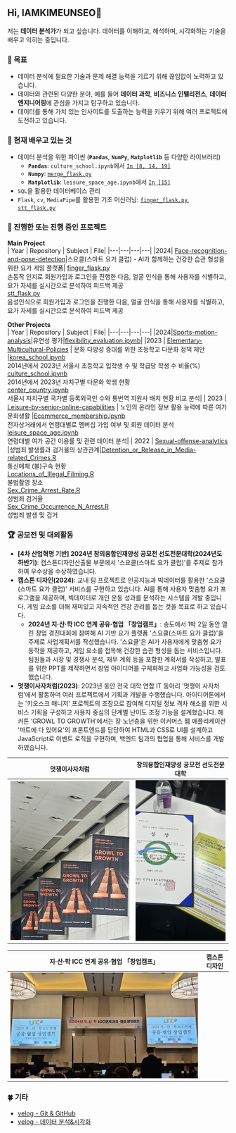 ## Hi, IAMKIMEUNSEO👋
저는 **데이터 분석가**가 되고 싶습니다. 데이터를 이해하고, 해석하며, 시각화하는 기술을 배우고 익히는 중입니다.

### 🔭 목표
- 데이터 분석에 필요한 기술과 문제 해결 능력을 기르기 위해 끊임없이 노력하고 있습니다.
- 데이터와 관련된 다양한 분야, 예를 들어 **데이터 과학**, **비즈니스 인텔리전스**, **데이터 엔지니어링**에 관심을 가지고 탐구하고 있습니다.
- 데이터를 통해 가치 있는 인사이트를 도출하는 능력을 키우기 위해 여러 프로젝트에 도전하고 있습니다.

### 🌱 현재 배우고 있는 것
- 데이터 분석을 위한 파이썬 (**`Pandas`**, **`NumPy`**, **`Matplotlib`** 등 다양한 라이브러리)
  - **`Pandas`**: `culture_school.ipynb`에서 [`In [8, 14, 19]`](https://github.com/IAMKIMEUNSEO/Elementary-Multicultural-Policies/blob/main/Python/culture_school.ipynb)
  - **`Numpy`**: [`merge_flask.py`](https://github.com/2024-four-leaf-clover/Face-recognition-and-pose-detection/blob/a7726e21c27f4271690ee8a9d23af6252389c771/merge_flask.py#L48-L55)
  - **`Matplotlib`**: `leisure_space_age.ipynb`에서 [`In [15]`](https://github.com/IAMKIMEUNSEO/leisure-by-senior-online-capabilities/blob/ebd8df60f0251fd921684f477158a147f90a1eb1/Python/leisure_space_age.ipynb#L1246-L1262)
-  `SQL`을 활용한 데이터베이스 관리
-  `Flask`, `cv`, `MediaPipe`를 활용한 기초 머신러닝: [`finger_flask.py`](https://github.com/2024-four-leaf-clover/Face-recognition-and-pose-detection/blob/main/finger_flask.py), [`stt_flask.py`](https://github.com/2024-four-leaf-clover/Face-recognition-and-pose-detection/blob/main/stt_flask.py)

### 🚀 진행한 또는 진행 중인 프로젝트

**Main Project**<br>
| Year | Repository | Subject | File|
|---|---|---|---|
|2024| [Face-recognition-and-pose-detection](https://github.com/2024-four-leaf-clover/Face-recognition-and-pose-detection.git)|스요클(스마트 요가 클럽) - AI가 함께하는 건강한 습관 형성을 위한 요가 게임 플랫폼| [finger_flask.py](https://github.com/2024-four-leaf-clover/Face-recognition-and-pose-detection/blob/main/finger_flask.py)<br> 손동작 인지로 회원가입과 로그인을 진행한 다음, 얼굴 인식을 통해 사용자를 식별하고, 요가 자세를 실시간으로 분석하여 피드백 제공<br>[stt_flask.py](https://github.com/2024-four-leaf-clover/Face-recognition-and-pose-detection/blob/main/stt_flask.py)<br>음성인식으로 회원가입과 로그인을 진행한 다음, 얼굴 인식을 통해 사용자를 식별하고, 요가 자세를 실시간으로 분석하여 피드백 제공

**Other Projects**<br>
| Year | Repository | Subject | File|
|---|---|---|---|
|2024|[Sports-motion-analysis](https://github.com/IAMKIMEUNSEO/Sports-motion-analysis)|유연성 평가|[flexibility_evaluation.ipynb](https://github.com/IAMKIMEUNSEO/Sports-motion-analysis/blob/main/flexibility_evaluation.ipynb)|
|2023 | [Elementary-Multicultural-Policies](https://github.com/IAMKIMEUNSEO/Elementary-Multicultural-Policies.git) | 문화 다양성 증대를 위한 초등학교 다문화 정책 제안 |[korea_school.ipynb](https://github.com/IAMKIMEUNSEO/Elementary-Multicultural-Policies/blob/main/Python/korea_school.ipynb) <br> 2014년에서 2023년 서울시 초등학교 입학생 수 및 학급당 학생 수 비율(%) <br> [culture_school.ipynb](https://github.com/IAMKIMEUNSEO/Elementary-Multicultural-Policies/blob/main/Python/culture_school.ipynb)<br> 2014년에서 2023년 자치구별 다문화 학생 현황 <br> [center_country.ipynb](https://github.com/IAMKIMEUNSEO/Elementary-Multicultural-Policies/blob/main/Python/center_country.ipynb)<br>서울시 자치구별 국가별 등록외국인 수와 통번역 지원사 배치 현황 비교 분석|
| 2023 | [Leisure-by-senior-online-capabilities](https://github.com/IAMKIMEUNSEO/leisure-by-senior-online-capabilities.git) | 노인의 온라인 정보 활용 능력에 따른 여가문화생활 |[Ecommerce_membership.ipynb](https://github.com/IAMKIMEUNSEO/leisure-by-senior-online-capabilities/blob/main/Python/Ecommerce_membership.ipynb)<br>전자상거래에서 연령대별로 멤버십 가입 여부 및 회원 데이터 분석<br>[leisure_space_age.ipynb](https://github.com/IAMKIMEUNSEO/leisure-by-senior-online-capabilities/blob/main/Python/leisure_space_age.ipynb)<br>연령대별 여가 공간 이용률 및 관련 데이터 분석|
| 2022 | [Sexual-offense-analytics](https://github.com/IAMKIMEUNSEO/Sexual-offense-analytics.git) |성범죄 발생률과 검거율의 상관관계|[Detention_or_Release_in_Media-related_Crimes.R](https://github.com/IAMKIMEUNSEO/Sexual-offense-analytics/blob/main/R/Detention_or_Release_in_Media-related_Crimes.R)<br> 통신매체 (불)구속 현황 <br> [Locations_of_Illegal_Filming.R](https://github.com/IAMKIMEUNSEO/Sexual-offense-analytics/blob/main/R/Locations_of_Illegal_Filming.R) <br>불법촬영 장소 <br> [Sex_Crime_Arrest_Rate.R](https://github.com/IAMKIMEUNSEO/Sexual-offense-analytics/blob/main/R/Sex_Crime_Arrest_Rate.R) <br>성범죄 검거율 <br> [Sex_Crime_Occurrence_N_Arrest.R](https://github.com/IAMKIMEUNSEO/Sexual-offense-analytics/blob/main/R/Sex_Crime_Occurrence_N_Arrest.R) <br>성범죄 발생 및 검거

### 🏆 공모전 및 대외활동
- **[4차 산업혁명 기반] 2024년 창의융합인재양성 공모전 선도전문대학(2024년도 하반기)**: 캡스톤디자인산출물 부문에서 '스요클(스마트 요가 클럽)'를 주제로 참가하여 우수상을 수상하였습니다.
- **캡스톤 디자인(2024)**: 교내 팀 프로젝트로 인공지능과 빅데이터를 활용한 '스요클(스마트 요가 클럽)' 서비스를 구현하고 있습니다. AI를 통해 사용자 맞춤형 요가 프로그램을 제공하며, 빅데이터로 개인 운동 성과를 분석하는 시스템을 개발 중입니다. 게임 요소를 더해 재미있고 지속적인 건강 관리를 돕는 것을 목표로 하고 있습니다.
  -  **2024년 지·산·학 ICC 연계 공유·협업 「창업캠프」**: 송도에서 1박 2일 동안 열린 창업 경진대회에 참여해 AI 기반 요가 플랫폼 '스요클(스마트 요가 클럽)'을 주제로 사업계획서를 작성했습니다. '스요클'은 AI가 사용자에게 맞춤형 요가 동작을 제공하고, 게임 요소를 접목해 건강한 습관 형성을 돕는 서비스입니다. 팀원들과 시장 및 경쟁사 분석, 재무 계획 등을 포함한 계획서를 작성하고, 발표를 위한 PPT를 제작하면서 창업 아이디어를 구체화하고 사업화 가능성을 검토했습니다.
- **멋쟁이사자처럼(2023)**: 2023년 동안 전국 대학 연합 IT 동아리 ‘멋쟁이 사자처럼’에서 활동하며 여러 프로젝트에서 기획과 개발을 수행했습니다. 아이디어톤에서는 '키오스크 매니저' 프로젝트의 조장으로 참여해 디지털 정보 격차 해소를 위한 서비스 기획을 구성하고 사용자 중심의 단계별 난이도 조정 기능을 설계했습니다. 해커톤 ‘GROWL TO GROWTH’에서는 장·노년층을 위한 이커머스 웹 애플리케이션 '마트에 다 있어요'의 프론트엔드를 담당하여 HTML과 CSS로 UI를 설계하고 JavaScript로 이벤트 로직을 구현하며, 백엔드 팀과의 협업을 통해 서비스를 개발하였습니다.

|멋쟁이사자처럼|창의융합인재양성 공모전 선도전문대학|
|:---:|:---:|
|![멋쟁이사자처럼](https://github.com/IAMKIMEUNSEO/IAMKIMEUNSEO/blob/main/%EB%A9%8B%EC%9F%81%EC%9D%B4%20%EC%82%AC%EC%9E%90%EC%B2%98%EB%9F%BC.jpg)|![창의융합인재양성 공모전 선도전문대학(2024년도 하반기)](https://github.com/IAMKIMEUNSEO/IAMKIMEUNSEO/blob/main/%EC%BA%A1%EC%8A%A4%ED%86%A4%EB%94%94%EC%9E%90%EC%9D%B8%EC%82%B0%EC%B6%9C%EB%AC%BC%20%EC%9A%B0%EC%88%98%EC%83%81.jpg)|
  
|지·산·학  ICC 연계 공유·협업 「창업캠프」|캡스톤 디자인|
|:---:|:---:|
|![지·산·학 ICC 연계 공유·협업 「창업캠프」](https://github.com/IAMKIMEUNSEO/IAMKIMEUNSEO/blob/main/%EC%A7%80%EC%82%B0%ED%95%99%20%EA%B3%B5%EC%9C%A0%ED%98%91%EC%97%85%EC%B0%BD%EC%97%85%EC%BA%A0%ED%94%84.jpg)||![캡스톤](https://github.com/IAMKIMEUNSEO/IAMKIMEUNSEO/blob/main/%EC%BA%A1%EC%8A%A4%ED%86%A4.jpg)|

### 🍀 기타
- [velog - Git & GitHub](https://velog.io/@eunseo63/series/%EA%B9%83-%EA%B9%83%ED%97%88%EB%B8%8C)
- [velog - 데이터 분석&시각화](https://velog.io/@eunseo63/series/%EB%B9%85%EB%8D%B0%EC%9D%B4%ED%84%B0%EB%B6%84%EC%84%9D%EC%8B%9C%EA%B0%81%ED%99%94)
